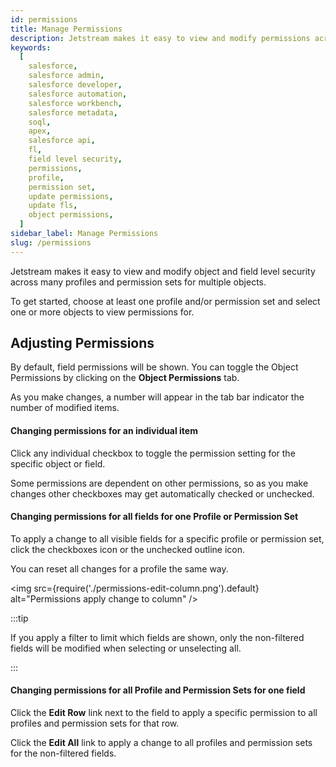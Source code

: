```yaml
---
id: permissions
title: Manage Permissions
description: Jetstream makes it easy to view and modify permissions across many objects and many Profiles or Permission Sets at the same time.
keywords:
  [
    salesforce,
    salesforce admin,
    salesforce developer,
    salesforce automation,
    salesforce workbench,
    salesforce metadata,
    soql,
    apex,
    salesforce api,
    fl,
    field level security,
    permissions,
    profile,
    permission set,
    update permissions,
    update fls,
    object permissions,
  ]
sidebar_label: Manage Permissions
slug: /permissions
---
```


Jetstream makes it easy to view and modify object and field level security across many profiles and permission sets for multiple objects.

To get started, choose at least one profile and/or permission set and select one or more objects to view permissions for.

## Adjusting Permissions

By default, field permissions will be shown. You can toggle the Object Permissions by clicking on the **Object Permissions** tab.

As you make changes, a number will appear in the tab bar indicator the number of modified items.

#### Changing permissions for an individual item

Click any individual checkbox to toggle the permission setting for the specific object or field.

Some permissions are dependent on other permissions, so as you make changes other checkboxes may get automatically checked or unchecked.

#### Changing permissions for all fields for one Profile or Permission Set

To apply a change to all visible fields for a specific profile or permission set, click the checkboxes icon or the unchecked outline icon.

You can reset all changes for a profile the same way.

<img src={require('./permissions-edit-column.png').default} alt="Permissions apply change to column" />

:::tip

If you apply a filter to limit which fields are shown, only the non-filtered fields will be modified when selecting or unselecting all.

:::

#### Changing permissions for all Profile and Permission Sets for one field

Click the **Edit Row** link next to the field to apply a specific permission to all profiles and permission sets for that row.

Click the **Edit All** link to apply a change to all profiles and permission sets for the non-filtered fields.
